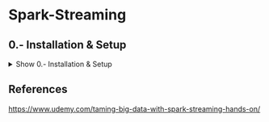 # Spark-Streaming

## 0.- Installation & Setup

<details><summary>Show 0.- Installation & Setup</summary>
<p>
  
### Intalling JDK 8

<details><summary>Show Installing Spark</summary>
<p>
  
- Download and Install - http://www.oracle.com/technetwork/java/javase/downloads/jdk8-downloads-2133151.html
  
</p>
</details>

### Installing Spark

<details><summary>Show Installing Spark</summary>
<p>

#### MacOS

```shell
/usr/bin/ruby -e "$(curl -fsSL https://raw.githubusercontent.com/Homebrew/install/master/install)"
```

```shell
brew install apache-spark
```

Change the version "2.2.1" for the actual version installed
```shell
cd /usr/local/Cellar/apache-spark/2.2.1/libexec/conf cp log4j.properties.template log4j.properties
```

Edit the log4j.properties file and change the log level from INFO to ERROR on log4j.rootCategory
```shell
nano log4j.properties.template
```

</p>
</details>

### Installing Scala IDE

<details><summary>Show Installing Scala IDE</summary>
<p>

#### MacOS
- Download and Install - http://scala-ide.org/download/sdk.html


</p>
</details>



</p>
</details>

## References

https://www.udemy.com/taming-big-data-with-spark-streaming-hands-on/
